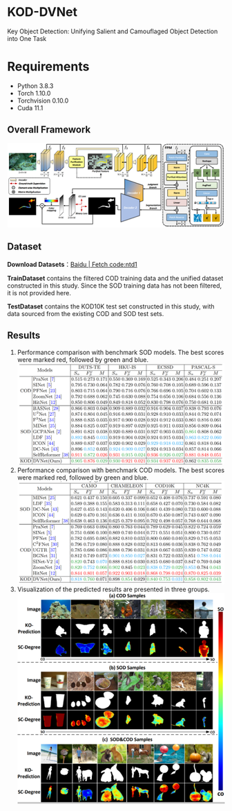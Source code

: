 
# KOD-DVNet 

Key Object Detection: Unifying Salient and Camouflaged Object Detection into One Task


# Requirements
* Python 3.8.3 <br>
* Torch 1.10.0 <br>
* Torchvision 0.10.0 <br>
* Cuda 11.1 <br>

## Overall Framework
![alt text](./images/image-3.png)

## Dataset
**Download Datasets**：[Baidu | Fetch code:ntd1](https://pan.baidu.com/share/init?surl=R8FytbGt7w1LpwxLUKashg&pwd=ntd1)

**TrainDataset** contains the filtered COD training data and the unified dataset constructed in this study. Since the SOD training data has not been filtered, it is not provided here.

**TestDataset** contains the KOD10K test set constructed in this study, with data sourced from the existing COD and SOD test sets.

## Results
1. Performance comparison with benchmark SOD models. The best scores were marked red, followed by green and blue.
![alt text](./images/image.png)
2. Performance comparison with benchmark COD models. The best scores were marked red, followed by green and blue.
![alt text](./images/image-1.png)
3. Visualization of the predicted results are presented in three groups.
![alt text](./images/image-2.png)
